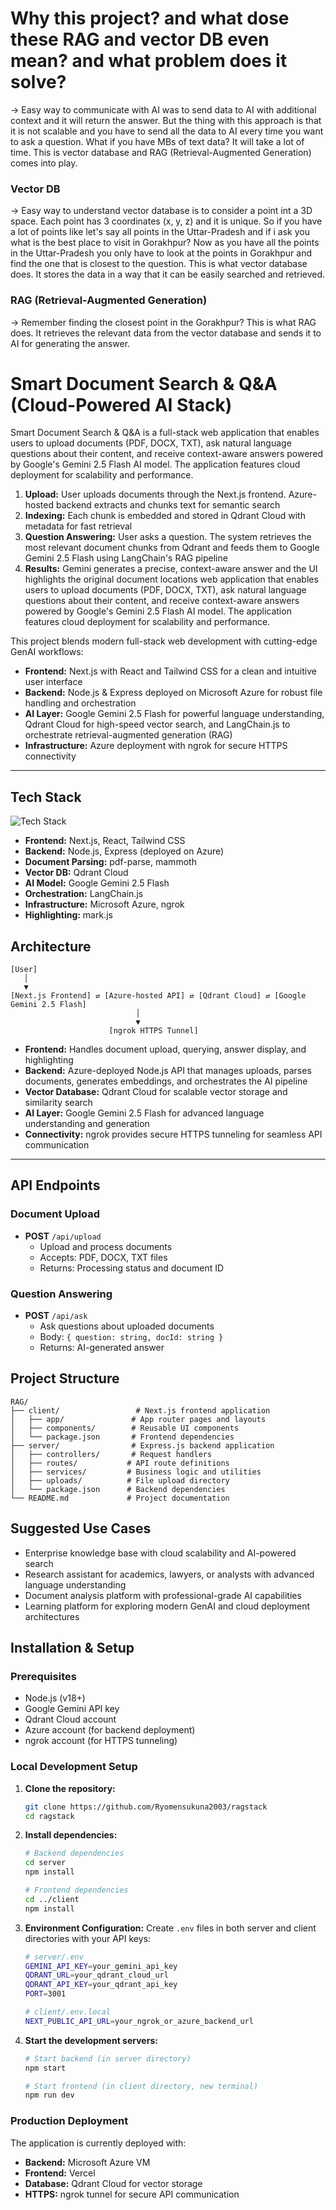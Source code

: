 # Why this project? and what dose these RAG and vector DB even mean? and what problem does it solve?
-> Easy way to communicate with AI was to send data to AI with additional context and it will return the answer. But the thing with this approach is that it is not scalable and you have to send all the data to AI every time you want to ask a question. What if you have MBs of text data? It will take a lot of time. This is vector database and RAG (Retrieval-Augmented Generation) comes into play. 

### Vector DB
-> Easy way to understand vector database is to consider a point int a 3D space. Each point has 3 coordinates (x, y, z) and it is unique. So if you have a lot of points like let's say all points in the Uttar-Pradesh and if i ask you what is the best place to visit in Gorakhpur? Now as you have all the points in the Uttar-Pradesh you only have to look at the points in Gorakhpur and find the one that is closest to the question. This is what vector database does. It stores the data in a way that it can be easily searched and retrieved.

### RAG (Retrieval-Augmented Generation)

-> Remember finding the closest point in the Gorakhpur? This is what RAG does. It retrieves the relevant data from the vector database and sends it to AI for generating the answer. 

# Smart Document Search & Q&A (Cloud-Powered AI Stack)

Smart Document Search & Q&A is a full-stack web application that enables users to upload documents (PDF, DOCX, TXT), ask natural language questions about their content, and receive context-aware answers powered by Google's Gemini 2.5 Flash AI model. The application features cloud deployment for scalability and performance.
1. **Upload:** User uploads documents through the Next.js frontend. Azure-hosted backend extracts and chunks text for semantic search
2. **Indexing:** Each chunk is embedded and stored in Qdrant Cloud with metadata for fast retrieval
3. **Question Answering:** User asks a question. The system retrieves the most relevant document chunks from Qdrant and feeds them to Google Gemini 2.5 Flash using LangChain's RAG pipeline
4. **Results:** Gemini generates a precise, context-aware answer and the UI highlights the original document locations web application that enables users to upload documents (PDF, DOCX, TXT), ask natural language questions about their content, and receive context-aware answers powered by Google's Gemini 2.5 Flash AI model. The application features cloud deployment for scalability and performance.

This project blends modern full-stack web development with cutting-edge GenAI workflows:
- **Frontend:** Next.js with React and Tailwind CSS for a clean and intuitive user interface
- **Backend:** Node.js & Express deployed on Microsoft Azure for robust file handling and orchestration
- **AI Layer:** Google Gemini 2.5 Flash for powerful language understanding, Qdrant Cloud for high-speed vector search, and LangChain.js to orchestrate retrieval-augmented generation (RAG)
- **Infrastructure:** Azure deployment with ngrok for secure HTTPS connectivity

---

## Tech Stack

<img src="https://skillicons.dev/icons?i=nextjs,react,nodejs,tailwind,docker,express&theme=dark" alt="Tech Stack" />

- **Frontend:** Next.js, React, Tailwind CSS
- **Backend:** Node.js, Express (deployed on Azure)
- **Document Parsing:** pdf-parse, mammoth
- **Vector DB:** Qdrant Cloud
- **AI Model:** Google Gemini 2.5 Flash
- **Orchestration:** LangChain.js
- **Infrastructure:** Microsoft Azure, ngrok
- **Highlighting:** mark.js


## Architecture

```
[User]
   │
   ▼
[Next.js Frontend] ⇄ [Azure-hosted API] ⇄ [Qdrant Cloud] ⇄ [Google Gemini 2.5 Flash]
                            │
                            ▼
                      [ngrok HTTPS Tunnel]
```

- **Frontend:** Handles document upload, querying, answer display, and highlighting
- **Backend:** Azure-deployed Node.js API that manages uploads, parses documents, generates embeddings, and orchestrates the AI pipeline
- **Vector Database:** Qdrant Cloud for scalable vector storage and similarity search
- **AI Layer:** Google Gemini 2.5 Flash for advanced language understanding and generation
- **Connectivity:** ngrok provides secure HTTPS tunneling for seamless API communication

---


## API Endpoints

### Document Upload
- **POST** `/api/upload`
  - Upload and process documents
  - Accepts: PDF, DOCX, TXT files
  - Returns: Processing status and document ID

### Question Answering
- **POST** `/api/ask`
  - Ask questions about uploaded documents
  - Body: `{ question: string, docId: string }`
  - Returns: AI-generated answer


## Project Structure

```
RAG/
├── client/                 # Next.js frontend application
│   ├── app/               # App router pages and layouts
│   ├── components/        # Reusable UI components
│   └── package.json       # Frontend dependencies
├── server/                # Express.js backend application
│   ├── controllers/       # Request handlers
│   ├── routes/           # API route definitions
│   ├── services/         # Business logic and utilities
│   ├── uploads/          # File upload directory
│   └── package.json      # Backend dependencies
└── README.md             # Project documentation
```


## Suggested Use Cases

- Enterprise knowledge base with cloud scalability and AI-powered search
- Research assistant for academics, lawyers, or analysts with advanced language understanding
- Document analysis platform with professional-grade AI capabilities
- Learning platform for exploring modern GenAI and cloud deployment architectures

## Installation & Setup

### Prerequisites
- Node.js (v18+)
- Google Gemini API key
- Qdrant Cloud account
- Azure account (for backend deployment)
- ngrok account (for HTTPS tunneling)

### Local Development Setup

1. **Clone the repository:**
   ```bash
   git clone https://github.com/Ryomensukuna2003/ragstack
   cd ragstack
   ```

2. **Install dependencies:**
   ```bash
   # Backend dependencies
   cd server
   npm install
   
   # Frontend dependencies
   cd ../client
   npm install
   ```

3. **Environment Configuration:**
   Create `.env` files in both server and client directories with your API keys:
   ```bash
   # server/.env
   GEMINI_API_KEY=your_gemini_api_key
   QDRANT_URL=your_qdrant_cloud_url
   QDRANT_API_KEY=your_qdrant_api_key
   PORT=3001
   
   # client/.env.local
   NEXT_PUBLIC_API_URL=your_ngrok_or_azure_backend_url
   ```

4. **Start the development servers:**
   ```bash
   # Start backend (in server directory)
   npm start
   
   # Start frontend (in client directory, new terminal)
   npm run dev
   ```

### Production Deployment

The application is currently deployed with:
- **Backend:** Microsoft Azure VM
- **Frontend:** Vercel
- **Database:** Qdrant Cloud for vector storage
- **HTTPS:** ngrok tunnel for secure API communication
